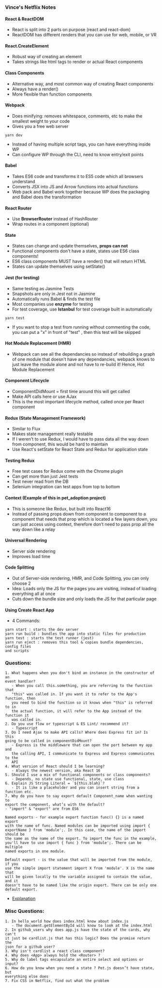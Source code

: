 ### Vince's Netflix Notes


#### React & ReactDOM
- React is split into 2 parts on purpose (react and react-dom)
- ReactDOM has different renders that you can use for web, mobile, or VR


#### React.CreateElement
- Robust way of creating an element
- Takes strings like html tags to render or actual React components


#### Class Components
- Alternative way, and most common way of creating React components
- Always have a render()
- More flexible than function components


#### Webpack
- Does minifying: removes whitespace, comments, etc to make the smallest
weight to your code
- Gives you a free web server
```
yarn dev
```
- Instead of having multiple script tags, you can have everything inside WP
- Can configure WP through the CLI, need to know entry/exit points


#### Babel
- Takes ES6 code and transforms it to ES5 code which all browsers understand
- Converts JSX into JS and Arrow functions into actual functions
- Web pack and Babel work together because WP does the packaging and Babel does
the transformation


#### React Router
- Use **BrowserRouter** instead of HashRouter
- Wrap routes in a <Switch> component (optional)


#### State
- States can change and update themselves, **props can not**
- Functional components don't have a state, states use ES6 class components!
- ES6 class components MUST have a render() that will return HTML
- States can update themselves using setState()


#### Jest (for testing)
- Same testing as Jasmine Tests
- Snapshots are only in Jest not in Jasmine
- Automatically runs Babel & finds the test file
- Most companies use **enzyme** for testing
- For test coverage, use **Istanbul** for test coverage built in automatically
```
yarn test
```
- If you want to stop a test from running without commenting the code, you can
put a "x" in front of "test" , then this test will be skipped


#### Hot Module Replacement (HMR)
- Webpack can see all the dependancies so instead of rebuilding a graph of one
module that doesn't have any dependancies, webpack knows to just leave the
module alone and not have to re-build it! Hence, Hot Module Replacement


#### Component Lifecycle
- ComponentDidMount = first time around this will get called
- Make API calls here or use AJax
- This is the most important lifecycle method, called once per React component


#### Redux (State Management Framework)
- Similar to Flux
- Makes state management really testable
- If I weren't to use Redux, I would have to pass data all the way down from
component, this would be hard to maintain
- Use React's setState for React State and Redux for application state


#### Testing Redux
- Free test cases for Redux come with the Chrome plugin
- Can get more than just Jest tests
- Test never read from the DB
- Selenium integration can test apps from top to bottom


#### Context (Example of this in pet_adoption project)
- This is someone like Redux, but built into React16
- Instead of passing props down from component to component to a component that
needs that prop which is located a few layers down, you can just access using
context, therefore don’t need to pass prop all the way down like a relay


#### Universal Rendering
- Server side rendering
- Improves load time


#### Code Splitting
- Out of Server-side rendering, HMR, and Code Splitting, you can only choose 2
- Idea: Loads only the JS for the pages you are visiting, instead of loading
everything all at once
- Cuts down the bundle size and only loads the JS for that particular page


#### Using Create React App
- 4 Commands:
```
yarn start : starts the dev server
yarn run build : bundles the app into static files for production
yarn test : starts the test runner (jest)
yarn run eject : removes this tool & copies bundle dependencies, config files
and scripts
```

### Questions:
    1. What happens when you don't bind an instance in the constructor of an
    event handler?
       - When you call this.something, you are referring to the function that
       "this" was called in. If you want it to refer to the App's function, then
       you need to bind the function so it knows when "this" is referred to in
       the actual function, it will refer to the App instead of the function it
       was called in.
    2. Do you use flow or typescript & ES Lint/ recommend it?
       - Typescript
    3. Do I need Ajax to make API calls? Where does Express fit in? Is this
    going to be called in componentDidMount?
       - Express is the middleware that can open the port between my app and
       the calling API, I communicate to Express and Express communicates to the
       API
    4. What version of React should I be learning?
       - Always the newest version, aka React 16
    5. Should I use a mix of functional components or class components?
       - Depends, no state use functional, state, use class
    6. Explain JS String Literal = `${this.blah}`?
       - It is like a placeholder and you can insert string from a function etc.
    7. Why do you have to say export default Component_name when wanting to
    export the component, what’s with the default?
    - "import" & "export" are from ES6

    Named exports - for example export function func() {} is a named export
    with the name of func. Named modules can be imported using import {
    exportName } from 'module';. In this case, the name of the import should be
    the same as the name of the export. To import the func in the example,
    you'll have to use import { func } from 'module';. There can be multiple
    named exports in one module.

    Default export - is the value that will be imported from the module, if you
    use the simple import statement import X from 'module'. X is the name that
    will be given locally to the variable assigned to contain the value, and it
    doesn't have to be named like the origin export. There can be only one
    default export.

- [Explanation](https://stackoverflow.com/questions/31852933/why-es6-react-component-works-only-with-export-default)

### Misc Questions:
    1. In hello_world how does index.html know about index.js
       - The document.getElementById will know to look at the index.html
    2. In github_users why does app.js have the state of the cards, why can't
    it just be cardlist.js that has this logic? Does the promise return the
    json for a github user?
    3. Why isn't cardlist a react class component?
    4. Why does <App> always hold the <Router> ?
    5. Why do label tags encapsulate an entire select and options or input?
    6. How do you know when you need a state ? Pet.js doesn’t have state, but
    everything else does
    7. Fix CSS in Netflix, find out what the problem
